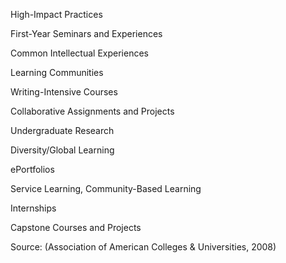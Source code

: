 

High-Impact Practices

First-Year Seminars and Experiences

Common Intellectual Experiences

Learning Communities

Writing-Intensive Courses

Collaborative Assignments and Projects

Undergraduate Research

Diversity/Global Learning

ePortfolios

Service Learning, Community-Based Learning

Internships

Capstone Courses and Projects

Source: (Association of American Colleges & Universities, 2008)
